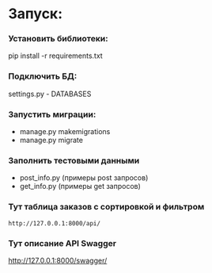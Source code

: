 # Запуск: 

### Установить библиотеки:
pip install -r requirements.txt

### Подключить БД:

settings.py - DATABASES  

### Запустить миграции:
- manage.py makemigrations
- manage.py migrate

### Заполнить тестовыми данными
- post_info.py (примеры post запросов)
- get_info.py (примеры get запросов)

### Тут таблица заказов с сортировкой и фильтром
`http://127.0.0.1:8000/api/`

### Тут описание API Swagger
http://127.0.0.1:8000/swagger/
